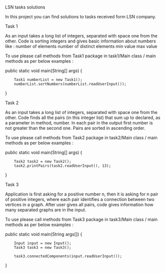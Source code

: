 LSN tasks solutions

In this project you can find solutions to tasks received form LSN company.

Task 1

As an input takes a long list of integers, separated with space one from the other.
Code is sorting integers and gives basic information about numbers like :
number of elements
number of distinct elements
min value
max value

To use please call methods from Task1 package in task1/Main class / main methods as per below examples :

public static void main(String[] args) {

        Task1 numberList = new Task1();
        numberList.sortNumbers(numberList.readUserInput());

}

Task 2

As an input takes a long list of integers, separated with space one from the other.
Code finds all the pairs (in this integer list) that sum up to declared, as a parameter in method, number.
In each pair in the output first number is not greater than the second one.
Pairs are sorted in ascending order.

To use please call methods from Task2 package in task2/Main class / main methods as per below examples :

public static void main(String[] args) {

        Task2 task2 = new Task2();
        task2.printPairs(task2.readUserInput(), 13);
}

Task 3

Application is first asking for a positive number n, then it is asking for n pair of positive integers,
where each pair identifies a connection between two vertices in a graph.
After user gives all pairs, code gives information how many separated graphs are in the input.

To use please call methods from Task3 package in task3/Main class / main methods as per below examples :

public static void main(String args[]) {

        Input input = new Input();
        Task3 task3 = new Task3();

        task3.connectedComponents(input.readUserInput());
}